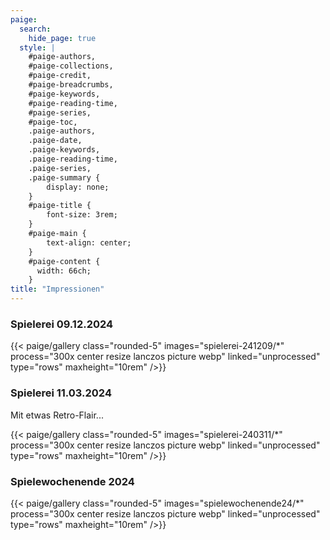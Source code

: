```yaml
---
paige:
  search:
    hide_page: true
  style: |
    #paige-authors,
    #paige-collections,
    #paige-credit,
    #paige-breadcrumbs,
    #paige-keywords,
    #paige-reading-time,
    #paige-series,
    #paige-toc,
    .paige-authors,
    .paige-date,
    .paige-keywords,
    .paige-reading-time,
    .paige-series,
    .paige-summary {
        display: none;
    }
    #paige-title {
        font-size: 3rem;
    }
    #paige-main {
        text-align: center;
    }
    #paige-content {
      width: 66ch;
    }
title: "Impressionen"
---
```


### Spielerei 09.12.2024


{{< paige/gallery class="rounded-5" images="spielerei-241209/*" process="300x center resize lanczos picture  webp" linked="unprocessed" type="rows" maxheight="10rem" />}}

### Spielerei 11.03.2024

Mit etwas Retro-Flair... 

{{< paige/gallery class="rounded-5" images="spielerei-240311/*" process="300x center resize lanczos picture  webp" linked="unprocessed" type="rows" maxheight="10rem" />}}

### Spielewochenende 2024

{{< paige/gallery class="rounded-5" images="spielewochenende24/*" process="300x center resize lanczos picture  webp" linked="unprocessed" type="rows" maxheight="10rem" />}}



